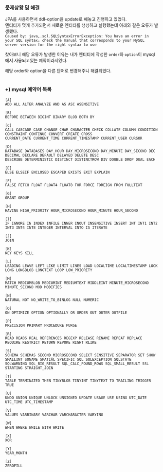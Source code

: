 ### 문제상황 및 해결
JPA를 사용하면서 ddl-option을 update로 해놓고 진행하고 있었다.  
엔티티가 몇개 추가되면서 새로운 엔티티를 생성하고 실행했는데 아래와 같은 오류가 발생했다.  
`Caused by: java,.sql.SQLSyntaxErrorException: You have an error in your SQL syntax; check the manual that corresponds to your MySQL server version for the right syntax to use`  
  
찾아보니 해당 오류가 발생한 이유는 내가 엔티티에 작성한 `order`와 `option`이 mysql에서 사용되고있는 예약어라서였다.  
  
해당 order와 option을 다른 단어로 변경해주니 해결되었다.  
#

### +) mysql 예약어 목록
```
[A]
ADD ALL	ALTER ANALYZE AND AS ASC ASENSITIVE	

[B]
BEFORE BETWEEN BIGINT BINARY BLOB BOTH BY

[C]
CALL CASCADE CASE CHANGE CHAR CHARACTER CHECK COLLATE COLUMN CONDITION CONSTRAINT CONTINUE CONVERT CREATE CROSS
CURRENT_DATE CURRENT_TIME CURRENT_TIMESTAMP CURRENT_USER CURSOR

[D]	
DATABASE DATABASES DAY_HOUR DAY_MICROSECOND DAY_MINUTE DAY_SECOND DEC DECIMAL DECLARE DEFAULT DELAYED DELETE DESC
DESCRIBE DETERMINISTIC DISTINCT DISTINCTROW DIV	DOUBLE DROP DUAL EACH

[E]
ELSE ELSEIF ENCLOSED ESCAPED EXISTS EXIT EXPLAIN	

[F]
FALSE FETCH FLOAT FLOAT4 FLOAT8 FOR FORCE FOREIGN FROM FULLTEXT	

[G]
GRANT GROUP	

[H]
HAVING HIGH_PRIORITY HOUR_MICROSECOND HOUR_MINUTE HOUR_SECOND

[I]
IF IGNORE IN INDEX INFILE INNER INOUT INSENSITIVE INSERT INT INT1 INT2 INT3 INT4 INT8 INTEGER INTERVAL INTO IS ITERATE	

[J]
JOIN

[K]
KEY KEYS KILL

[L]
LEADING	LEAVE LEFT LIKE	LIMIT LINES LOAD LOCALTIME LOCALTIMESTAMP LOCK LONG LONGBLOB LONGTEXT LOOP LOW_PRIORITY

[M]
MATCH MEDIUMBLOB MEDIUMINT MEDIUMTEXT MIDDLEINT	MINUTE_MICROSECOND MINUTE_SECOND MOD MODIFIES

[N]
NATURAL	NOT NO_WRITE_TO_BINLOG NULL NUMERIC 

[O]
ON OPTIMIZE OPTION OPTIONALLY OR ORDER OUT OUTER OUTFILE	

[P]
PRECISION PRIMARY PROCEDURE PURGE

[R]
READ READS REAL REFERENCES REGEXP RELEASE RENAME REPEAT	REPLACE REQUIRE	RESTRICT RETURN REVOKE RIGHT RLIKE

[S]
SCHEMA SCHEMAS SECOND_MICROSECOND SELECT SENSITIVE SEPARATOR SET SHOW SMALLINT SONAME SPATIAL SPECIFIC SQL SQLEXCEPTION	SQLSTATE
SQLWARNING SQL_BIG_RESULT SQL_CALC_FOUND_ROWS SQL_SMALL_RESULT SSL STARTING STRAIGHT_JOIN	

[T]
TABLE TERMINATED THEN TINYBLOB TINYINT TINYTEXT	TO TRAILING TRIGGER TRUE	

[U]
UNDO UNION UNIQUE UNLOCK UNSIGNED UPDATE USAGE USE USING UTC_DATE UTC_TIME UTC_TIMESTAMP 

[V]
VALUES VARBINARY VARCHAR VARCHARACTER VARYING	

[W]
WHEN WHERE WHILE WITH WRITE

[X]
XOR	

[Y]
YEAR_MONTH	

[Z]
ZEROFILL
```